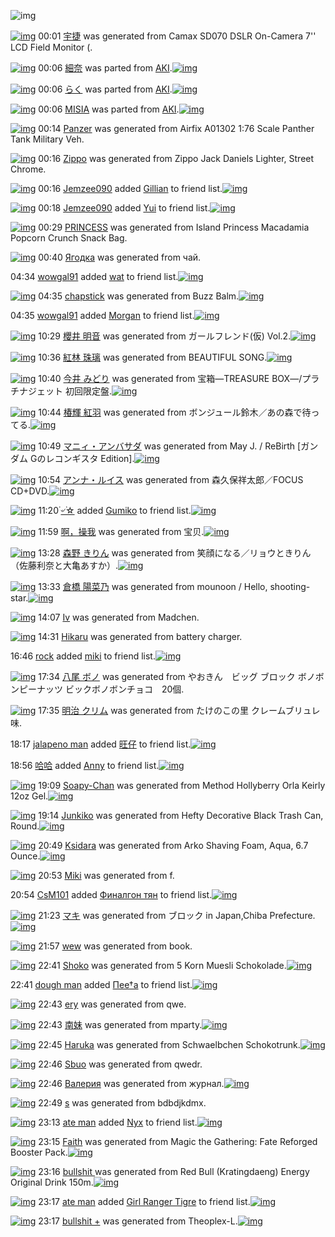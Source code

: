 ![img](http://gdrive-cdn.herokuapp.com/537b65a5bc09f0000721dda7/512px-barcode.png)

[![img](http://www.deviantsart.com/3g7uoc6.png)](http://www.barcodekanojo.com/kanojo/3192964/%E5%AE%87%E6%8D%B7) 00:01 [宇捷](http://www.barcodekanojo.com/kanojo/3192964/%E5%AE%87%E6%8D%B7) was generated from Camax SD070 DSLR On-Camera 7'' LCD Field Monitor (.

[![img](http://www.deviantsart.com/252m3nf.png)](http://www.barcodekanojo.com/kanojo/2789751/%E7%B4%B0%E5%A5%88) 00:06 [細奈](http://www.barcodekanojo.com/kanojo/2789751/%E7%B4%B0%E5%A5%88) was parted from [AKI](http://www.barcodekanojo.com/kanojo/2789751/%E7%B4%B0%E5%A5%88).[![img](http://www.deviantsart.com/1kc30mi.jpeg)](http://www.barcodekanojo.com/user/29842/AKI) 

[![img](http://www.deviantsart.com/28grdld.png)](http://www.barcodekanojo.com/kanojo/2522496/%E3%82%89%E3%81%8F) 00:06 [らく](http://www.barcodekanojo.com/kanojo/2522496/%E3%82%89%E3%81%8F) was parted from [AKI](http://www.barcodekanojo.com/kanojo/2522496/%E3%82%89%E3%81%8F).[![img](http://www.deviantsart.com/1kc30mi.jpeg)](http://www.barcodekanojo.com/user/29842/AKI) 

[![img](http://www.deviantsart.com/3p3c1q0.png)](http://www.barcodekanojo.com/kanojo/1228404/MISIA) 00:06 [MISIA](http://www.barcodekanojo.com/kanojo/1228404/MISIA) was parted from [AKI](http://www.barcodekanojo.com/kanojo/1228404/MISIA).[![img](http://www.deviantsart.com/1kc30mi.jpeg)](http://www.barcodekanojo.com/user/29842/AKI) 

[![img](http://www.deviantsart.com/3672t5c.png)](http://www.barcodekanojo.com/kanojo/3192965/Panzer) 00:14 [Panzer](http://www.barcodekanojo.com/kanojo/3192965/Panzer) was generated from Airfix A01302 1:76 Scale Panther Tank Military Veh.

[![img](http://www.deviantsart.com/25t0bn5.png)](http://www.barcodekanojo.com/kanojo/3192966/Zippo) 00:16 [Zippo](http://www.barcodekanojo.com/kanojo/3192966/Zippo) was generated from Zippo Jack Daniels Lighter, Street Chrome.

[![img](http://www.deviantsart.com/nuk88l.jpeg)](http://www.barcodekanojo.com/user/428968/Jemzee090) 00:16 [Jemzee090](http://www.barcodekanojo.com/user/428968/Jemzee090) added [Gillian](http://www.barcodekanojo.com/kanojo/2591553/Gillian) to friend list.[![img](http://www.deviantsart.com/2fbc496.png)](http://www.barcodekanojo.com/kanojo/2591553/Gillian) 

[![img](http://www.deviantsart.com/nuk88l.jpeg)](http://www.barcodekanojo.com/user/428968/Jemzee090) 00:18 [Jemzee090](http://www.barcodekanojo.com/user/428968/Jemzee090) added [Yui](http://www.barcodekanojo.com/kanojo/2729225/Yui) to friend list.[![img](http://www.deviantsart.com/1toi9lt.png)](http://www.barcodekanojo.com/kanojo/2729225/Yui) 

[![img](http://www.deviantsart.com/25kjl7j.png)](http://www.barcodekanojo.com/kanojo/3192967/PRINCESS) 00:29 [PRINCESS](http://www.barcodekanojo.com/kanojo/3192967/PRINCESS) was generated from Island Princess Macadamia Popcorn Crunch Snack Bag.

[![img](http://www.deviantsart.com/beusvb.png)](http://www.barcodekanojo.com/kanojo/3192968/%D0%AF%D0%B3%D0%BE%D0%B4%D0%BA%D0%B0) 00:40 [Ягодка](http://www.barcodekanojo.com/kanojo/3192968/%D0%AF%D0%B3%D0%BE%D0%B4%D0%BA%D0%B0) was generated from чай.

04:34 [wowgal91](http://www.barcodekanojo.com/user/500296/wowgal91) added [wat](http://www.barcodekanojo.com/kanojo/2862046/wat) to friend list.[![img](http://www.deviantsart.com/2lnjtt5.png)](http://www.barcodekanojo.com/kanojo/2862046/wat) 

[![img](http://www.deviantsart.com/15v5gpv.png)](http://www.barcodekanojo.com/kanojo/3192969/chapstick) 04:35 [chapstick](http://www.barcodekanojo.com/kanojo/3192969/chapstick) was generated from Buzz Balm.[![img](http://www.deviantsart.com/3cj6i55.jpeg)](http://www.barcodekanojo.com/product_images/barcode/6018529/1424720050/Buzz%20Balm.jpg) 

04:35 [wowgal91](http://www.barcodekanojo.com/user/500296/wowgal91) added [Morgan](http://www.barcodekanojo.com/kanojo/2625915/Morgan) to friend list.[![img](http://www.deviantsart.com/3evj5a3.png)](http://www.barcodekanojo.com/kanojo/2625915/Morgan) 

[![img](http://www.deviantsart.com/g0ll8u.png)](http://www.barcodekanojo.com/kanojo/3192970/%E6%AB%BB%E4%BA%95%20%E6%98%8E%E9%9F%B3) 10:29 [櫻井 明音](http://www.barcodekanojo.com/kanojo/3192970/%E6%AB%BB%E4%BA%95%20%E6%98%8E%E9%9F%B3) was generated from ガールフレンド(仮) Vol.2.[![img](http://www.deviantsart.com/68gj73.jpeg)](http://www.barcodekanojo.com/product_images/barcode/6018531/1424741349/%E3%82%AC%E3%83%BC%E3%83%AB%E3%83%95%E3%83%AC%E3%83%B3%E3%83%89%28%E4%BB%AE%29%20Vol.2.jpg) 

[![img](http://www.deviantsart.com/1lv8miv.png)](http://www.barcodekanojo.com/kanojo/3192971/%E7%B4%85%E6%9E%97%20%E7%8F%A0%E7%92%83) 10:36 [紅林 珠璃](http://www.barcodekanojo.com/kanojo/3192971/%E7%B4%85%E6%9E%97%20%E7%8F%A0%E7%92%83) was generated from BEAUTIFUL SONG.[![img](http://www.deviantsart.com/3f49bne.jpeg)](http://www.barcodekanojo.com/product_images/barcode/6018532/1424741752/BEAUTIFUL%20SONG.jpg) 

[![img](http://www.deviantsart.com/186em6s.png)](http://www.barcodekanojo.com/kanojo/3192972/%E4%BB%8A%E4%BA%95%20%E3%81%BF%E3%81%A9%E3%82%8A) 10:40 [今井 みどり](http://www.barcodekanojo.com/kanojo/3192972/%E4%BB%8A%E4%BA%95%20%E3%81%BF%E3%81%A9%E3%82%8A) was generated from 宝箱―TREASURE BOX―/プラチナジェット 初回限定盤.[![img](http://www.deviantsart.com/3omq382.jpeg)](http://www.barcodekanojo.com/product_images/barcode/6018533/1424741977/%E5%AE%9D%E7%AE%B1%E2%80%95TREASURE%20BOX%E2%80%95%2F%E3%83%97%E3%83%A9%E3%83%81%E3%83%8A%E3%82%B8%E3%82%A7%E3%83%83%E3%83%88%20%E5%88%9D%E5%9B%9E%E9%99%90%E5%AE%9A%E7%9B%A4.jpg) 

[![img](http://www.deviantsart.com/1drpiv3.png)](http://www.barcodekanojo.com/kanojo/3192973/%E6%A4%BF%E8%BC%9D%20%E7%B4%85%E7%BE%BD) 10:44 [椿輝 紅羽](http://www.barcodekanojo.com/kanojo/3192973/%E6%A4%BF%E8%BC%9D%20%E7%B4%85%E7%BE%BD) was generated from ボンジュール鈴木／あの森で待ってる.[![img](http://www.deviantsart.com/6u4q7a.jpeg)](http://www.barcodekanojo.com/product_images/barcode/6018534/1424742198/%E3%83%9C%E3%83%B3%E3%82%B8%E3%83%A5%E3%83%BC%E3%83%AB%E9%88%B4%E6%9C%A8%EF%BC%8F%E3%81%82%E3%81%AE%E6%A3%AE%E3%81%A7%E5%BE%85%E3%81%A3%E3%81%A6%E3%82%8B.jpg) 

[![img](http://www.deviantsart.com/tgii5g.png)](http://www.barcodekanojo.com/kanojo/3192974/%E3%83%9E%E3%83%8B%E3%82%A3%E3%83%BB%E3%82%A2%E3%83%B3%E3%83%90%E3%82%B5%E3%83%80) 10:49 [マニィ・アンバサダ](http://www.barcodekanojo.com/kanojo/3192974/%E3%83%9E%E3%83%8B%E3%82%A3%E3%83%BB%E3%82%A2%E3%83%B3%E3%83%90%E3%82%B5%E3%83%80) was generated from May J. / ReBirth [ガンダム Gのレコンギスタ Edition].[![img](http://www.deviantsart.com/2s1n8vp.jpeg)](http://www.barcodekanojo.com/product_images/barcode/6018535/1424742529/50x50xMay,P20J.,P20,P2F,P20ReBirth,P20,P5B,PE3,P82,PAC,PE3,P83,PB3,PE3,P83,P80,PE3,P83,PA0,P20G,PE3,P81,PAE,PE3,P83,PAC,PE3,P82,PB3,PE3,P83,PB3,PE3,P82,PAE,PE3,P82,PB9,PE3,P82,PBF,P20Edition,P5D.jpg,qw=88,ah=88.pagespeed.ic.F09edAnLA7.jpg) 

[![img](http://www.deviantsart.com/187p6m5.png)](http://www.barcodekanojo.com/kanojo/3192975/%E3%82%A2%E3%83%B3%E3%83%8A%E3%83%BB%E3%83%AB%E3%82%A4%E3%82%B9) 10:54 [アンナ・ルイス](http://www.barcodekanojo.com/kanojo/3192975/%E3%82%A2%E3%83%B3%E3%83%8A%E3%83%BB%E3%83%AB%E3%82%A4%E3%82%B9) was generated from 森久保祥太郎／FOCUS CD+DVD.[![img](http://www.deviantsart.com/1vsmo6h.jpeg)](http://www.barcodekanojo.com/product_images/barcode/6018536/1424742786/%E6%A3%AE%E4%B9%85%E4%BF%9D%E7%A5%A5%E5%A4%AA%E9%83%8E%EF%BC%8FFOCUS%20CD%2BDVD.jpg) 

[![img](http://www.deviantsart.com/2j90n25.jpeg)](http://www.barcodekanojo.com/user/498922/%DB%AC%E0%A7%BA%DB%AC%E2%98%86) 11:20 [۬৺۬☆](http://www.barcodekanojo.com/user/498922/%DB%AC%E0%A7%BA%DB%AC%E2%98%86) added [Gumiko](http://www.barcodekanojo.com/kanojo/704701/Gumiko) to friend list.[![img](http://www.deviantsart.com/14oqfhd.png)](http://www.barcodekanojo.com/kanojo/704701/Gumiko) 

[![img](http://www.deviantsart.com/1f8n9so.png)](http://www.barcodekanojo.com/kanojo/3192976/%E5%95%8A%EF%BC%8C%E6%93%8D%E6%88%91) 11:59 [啊，操我](http://www.barcodekanojo.com/kanojo/3192976/%E5%95%8A%EF%BC%8C%E6%93%8D%E6%88%91) was generated from 宝贝.[![img](http://www.deviantsart.com/3hkotpc.jpeg)](http://www.barcodekanojo.com/product_images/barcode/6018538/1424746687/%E5%AE%9D%E8%B4%9D.jpg) 

[![img](http://www.deviantsart.com/2q9ttfe.png)](http://www.barcodekanojo.com/kanojo/3192977/%E6%A3%AE%E9%87%8E%20%E3%81%8D%E3%82%8A%E3%82%93) 13:28 [森野 きりん](http://www.barcodekanojo.com/kanojo/3192977/%E6%A3%AE%E9%87%8E%20%E3%81%8D%E3%82%8A%E3%82%93) was generated from 笑顔になる／リョウときりん（佐藤利奈と大亀あすか）.[![img](http://www.deviantsart.com/1s8id0j.jpeg)](http://www.barcodekanojo.com/product_images/barcode/6018539/1424752026/50x50x,PE7,PAC,P91,PE9,PA1,P94,PE3,P81,PAB,PE3,P81,PAA,PE3,P82,P8B,PEF,PBC,P8F,PE3,P83,PAA,PE3,P83,PA7,PE3,P82,PA6,PE3,P81,PA8,PE3,P81,P8D,PE3,P82,P8A,PE3,P82,P93,PEF,PBC,P88,PE4,PBD,P90,PE8,P97,PA4,PE5,P88,PA9,PE5,PA5,P88,PE3,P81,PA8,PE5,PA4,PA7,PE4,PBA,P80,PE3,P81,P82,PE3,P81,P99,PE3,P81,P8B,PEF,PBC,P89.jpg,qw=88,ah=88.pagespeed.ic.PCvn7vNcrj.jpg) 

[![img](http://www.deviantsart.com/16m9f4u.png)](http://www.barcodekanojo.com/kanojo/3192978/%E5%80%89%E6%A9%8B%20%E9%99%BD%E8%8F%9C%E4%B9%83) 13:33 [倉橋 陽菜乃](http://www.barcodekanojo.com/kanojo/3192978/%E5%80%89%E6%A9%8B%20%E9%99%BD%E8%8F%9C%E4%B9%83) was generated from mounoon / Hello, shooting-star.[![img](http://www.deviantsart.com/2rruvuh.jpeg)](http://www.barcodekanojo.com/product_images/barcode/6018540/1424752333/mounoon%20%2F%20Hello%2C%20shooting-star.jpg) 

[![img](http://www.deviantsart.com/9d302f.png)](http://www.barcodekanojo.com/kanojo/3192979/Iv) 14:07 [Iv](http://www.barcodekanojo.com/kanojo/3192979/Iv) was generated from Madchen.

[![img](http://www.deviantsart.com/1ovkpmu.png)](http://www.barcodekanojo.com/kanojo/3192980/Hikaru) 14:31 [Hikaru](http://www.barcodekanojo.com/kanojo/3192980/Hikaru) was generated from battery charger.

16:46 [rock](http://www.barcodekanojo.com/user/500297/rock) added [miki](http://www.barcodekanojo.com/kanojo/3118322/miki) to friend list.[![img](http://www.deviantsart.com/3o8b4qc.png)](http://www.barcodekanojo.com/kanojo/3118322/miki) 

[![img](http://www.deviantsart.com/1mf1s4g.png)](http://www.barcodekanojo.com/kanojo/3192981/%E5%85%AB%E5%B0%BE%20%E3%83%9C%E3%83%8E) 17:34 [八尾 ボノ](http://www.barcodekanojo.com/kanojo/3192981/%E5%85%AB%E5%B0%BE%20%E3%83%9C%E3%83%8E) was generated from やおきん　ビッグ ブロック ボノボンピーナッツ ビックボノボンチョコ　20個.

[![img](http://www.deviantsart.com/1r3dt6p.png)](http://www.barcodekanojo.com/kanojo/3192982/%E6%98%8E%E6%B2%BB%20%E3%82%AF%E3%83%AA%E3%83%A0) 17:35 [明治 クリム](http://www.barcodekanojo.com/kanojo/3192982/%E6%98%8E%E6%B2%BB%20%E3%82%AF%E3%83%AA%E3%83%A0) was generated from たけのこの里 クレームブリュレ味.

18:17 [jalapeno man](http://www.barcodekanojo.com/user/474972/jalapeno%20man) added [旺仔](http://www.barcodekanojo.com/kanojo/2669948/%E6%97%BA%E4%BB%94) to friend list.[![img](http://www.deviantsart.com/rbt4bh.png)](http://www.barcodekanojo.com/kanojo/2669948/%E6%97%BA%E4%BB%94) 

18:56 [哈哈](http://www.barcodekanojo.com/user/500306/%E5%93%88%E5%93%88) added [Anny](http://www.barcodekanojo.com/kanojo/2898002/Anny) to friend list.[![img](http://www.deviantsart.com/3piilhs.png)](http://www.barcodekanojo.com/kanojo/2898002/Anny) 

[![img](http://www.deviantsart.com/3lk8irq.png)](http://www.barcodekanojo.com/kanojo/3192983/Soapy-Chan) 19:09 [Soapy-Chan](http://www.barcodekanojo.com/kanojo/3192983/Soapy-Chan) was generated from Method Hollyberry Orla Keirly 12oz Gel.[![img](http://www.deviantsart.com/16mm0oe.jpeg)](http://www.barcodekanojo.com/product_images/barcode/6018548/1424772534/Method%20Hollyberry%20Orla%20Keirly%2012oz%20Gel.jpg) 

[![img](http://www.deviantsart.com/2rr7jaj.png)](http://www.barcodekanojo.com/kanojo/3192984/Junkiko) 19:14 [Junkiko](http://www.barcodekanojo.com/kanojo/3192984/Junkiko) was generated from Hefty Decorative Black Trash Can, Round.[![img](http://www.deviantsart.com/2ruk3u.jpeg)](http://www.barcodekanojo.com/product_images/barcode/6018549/1424772808/Hefty%20Decorative%20Black%20Trash%20Can%2C%20Round.jpg) 

[![img](http://www.deviantsart.com/21ic1d4.png)](http://www.barcodekanojo.com/kanojo/3192985/Ksidara) 20:49 [Ksidara](http://www.barcodekanojo.com/kanojo/3192985/Ksidara) was generated from Arko Shaving Foam, Aqua, 6.7 Ounce.[![img](http://www.deviantsart.com/1iuegqp.jpeg)](http://www.barcodekanojo.com/product_images/barcode/6018550/1424778509/Arko%20Shaving%20Foam%2C%20Aqua%2C%206.7%20Ounce.jpg) 

[![img](http://www.deviantsart.com/317m4dp.png)](http://www.barcodekanojo.com/kanojo/3192986/Miki) 20:53 [Miki](http://www.barcodekanojo.com/kanojo/3192986/Miki) was generated from f.

20:54 [CsM101](http://www.barcodekanojo.com/user/500307/CsM101) added [Финалгон тян](http://www.barcodekanojo.com/kanojo/2547583/%D0%A4%D0%B8%D0%BD%D0%B0%D0%BB%D0%B3%D0%BE%D0%BD%20%D1%82%D1%8F%D0%BD) to friend list.[![img](http://www.deviantsart.com/1k34nkh.png)](http://www.barcodekanojo.com/kanojo/2547583/%D0%A4%D0%B8%D0%BD%D0%B0%D0%BB%D0%B3%D0%BE%D0%BD%20%D1%82%D1%8F%D0%BD) 

[![img](http://www.deviantsart.com/3t0hsmk.png)](http://www.barcodekanojo.com/kanojo/3192987/%E3%83%9E%E3%82%AD) 21:23 [マキ](http://www.barcodekanojo.com/kanojo/3192987/%E3%83%9E%E3%82%AD) was generated from ブロック in Japan,Chiba Prefecture.[![img](http://www.deviantsart.com/1db9rha.jpeg)](http://www.barcodekanojo.com/product_images/barcode/1725592/1297182201/%E3%82%A2%E3%83%AC%E3%83%AB%E3%82%B7%E3%83%A3%E3%83%83%E3%83%88.jpg) 

[![img](http://www.deviantsart.com/150bd8k.png)](http://www.barcodekanojo.com/kanojo/3192988/wew) 21:57 [wew](http://www.barcodekanojo.com/kanojo/3192988/wew) was generated from book.

[![img](http://www.deviantsart.com/23rvl2e.png)](http://www.barcodekanojo.com/kanojo/3192989/Shoko) 22:41 [Shoko](http://www.barcodekanojo.com/kanojo/3192989/Shoko) was generated from 5 Korn Muesli Schokolade.[![img](http://www.deviantsart.com/2h4g55d.jpeg)](http://www.barcodekanojo.com/product_images/barcode/6018555/1424785215/50x50x5,P20Korn,P20Muesli,P20Schokolade.jpg,qw=88,ah=88.pagespeed.ic.JPRecSBIBJ.jpg) 

22:41 [dough man](http://www.barcodekanojo.com/user/500309/dough%20man) added [Πee†a](http://www.barcodekanojo.com/kanojo/2775534/%CE%A0ee%E2%80%A0a) to friend list.[![img](http://www.deviantsart.com/32f5f7a.png)](http://www.barcodekanojo.com/kanojo/2775534/%CE%A0ee%E2%80%A0a) 

[![img](http://www.deviantsart.com/2ic1ca.png)](http://www.barcodekanojo.com/kanojo/3192990/ery) 22:43 [ery](http://www.barcodekanojo.com/kanojo/3192990/ery) was generated from qwe.

[![img](http://www.deviantsart.com/5qjovp.png)](http://www.barcodekanojo.com/kanojo/3192991/%E5%8D%97%E5%A6%B9) 22:43 [南妹](http://www.barcodekanojo.com/kanojo/3192991/%E5%8D%97%E5%A6%B9) was generated from mparty.[![img](http://www.deviantsart.com/s5mjqt.jpeg)](http://www.barcodekanojo.com/product_images/barcode/6018558/1424785373/50x50xmparty.jpg,qw=88,ah=88.pagespeed.ic._7QnbZbqe6.jpg) 

[![img](http://www.deviantsart.com/1dsiu6c.png)](http://www.barcodekanojo.com/kanojo/3192992/Haruka) 22:45 [Haruka](http://www.barcodekanojo.com/kanojo/3192992/Haruka) was generated from Schwaelbchen Schokotrunk.[![img](http://www.deviantsart.com/q6tvpe.jpeg)](http://www.barcodekanojo.com/product_images/barcode/6018559/1424785480/50x50xSchwaelbchen,P20Schokotrunk.jpg,qw=88,ah=88.pagespeed.ic.p7N8ML5sN0.jpg) 

[![img](http://www.deviantsart.com/1m8ihsf.png)](http://www.barcodekanojo.com/kanojo/3192993/Sbuo) 22:46 [Sbuo](http://www.barcodekanojo.com/kanojo/3192993/Sbuo) was generated from qwedr.

[![img](http://www.deviantsart.com/2p9bocd.png)](http://www.barcodekanojo.com/kanojo/3192994/%D0%92%D0%B0%D0%BB%D0%B5%D1%80%D0%B8%D1%8F) 22:46 [Валерия](http://www.barcodekanojo.com/kanojo/3192994/%D0%92%D0%B0%D0%BB%D0%B5%D1%80%D0%B8%D1%8F) was generated from журнал.[![img](http://www.deviantsart.com/83omsi.jpeg)](http://www.barcodekanojo.com/product_images/barcode/6018561/1424785591/%D0%B6%D1%83%D1%80%D0%BD%D0%B0%D0%BB.jpg) 

[![img](http://www.deviantsart.com/2jtprs0.png)](http://www.barcodekanojo.com/kanojo/3192995/s) 22:49 [s](http://www.barcodekanojo.com/kanojo/3192995/s) was generated from bdbdjkdmx.

[![img](http://www.deviantsart.com/196er0d.jpeg)](http://www.barcodekanojo.com/user/497897/ate%20man) 23:13 [ate man](http://www.barcodekanojo.com/user/497897/ate%20man) added [Nyx](http://www.barcodekanojo.com/kanojo/2917553/Nyx) to friend list.[![img](http://www.deviantsart.com/hrgokd.png)](http://www.barcodekanojo.com/kanojo/2917553/Nyx) 

[![img](http://www.deviantsart.com/2gl038c.png)](http://www.barcodekanojo.com/kanojo/3192996/Faith) 23:15 [Faith](http://www.barcodekanojo.com/kanojo/3192996/Faith) was generated from Magic the Gathering: Fate Reforged Booster Pack.[![img](http://www.deviantsart.com/2ccd60j.jpeg)](http://www.barcodekanojo.com/product_images/barcode/6018564/1424787246/50x50xMagic,P20the,P20Gathering,P3A,P20Fate,P20Reforged,P20Booster,P20Pack.jpg,qw=88,ah=88.pagespeed.ic.zOjdMoPt5m.jpg) 

[![img](http://www.deviantsart.com/108qig5.png)](http://www.barcodekanojo.com/kanojo/3192997/bullshit%20) 23:16 [bullshit ](http://www.barcodekanojo.com/kanojo/3192997/bullshit%20) was generated from Red Bull (Kratingdaeng) Energy Original Drink 150m.[![img](http://www.deviantsart.com/29g4s95.jpeg)](http://www.barcodekanojo.com/product_images/barcode/6018565/1424787342/50x50xRed,P20Bull,P20,P28Kratingdaeng,P29,P20Energy,P20Original,P20Drink,P20150m.jpg,qw=88,ah=88.pagespeed.ic.ivr-rGpasU.jpg) 

[![img](http://www.deviantsart.com/196er0d.jpeg)](http://www.barcodekanojo.com/user/497897/ate%20man) 23:17 [ate man](http://www.barcodekanojo.com/user/497897/ate%20man) added [Girl Ranger Tigre](http://www.barcodekanojo.com/kanojo/2761367/Girl%20Ranger%20Tigre) to friend list.[![img](http://www.deviantsart.com/297jlaf.png)](http://www.barcodekanojo.com/kanojo/2761367/Girl%20Ranger%20Tigre) 

[![img](http://www.deviantsart.com/2dcf09r.png)](http://www.barcodekanojo.com/kanojo/3192998/bullshit%20%2B) 23:17 [bullshit +](http://www.barcodekanojo.com/kanojo/3192998/bullshit%20%2B) was generated from Theoplex-L.[![img](http://www.deviantsart.com/2qjgos6.jpeg)](http://www.barcodekanojo.com/product_images/barcode/6018567/1424787418/50x50xTheoplex-L.jpg,qw=88,ah=88.pagespeed.ic.NmOJitDw4T.jpg) 

